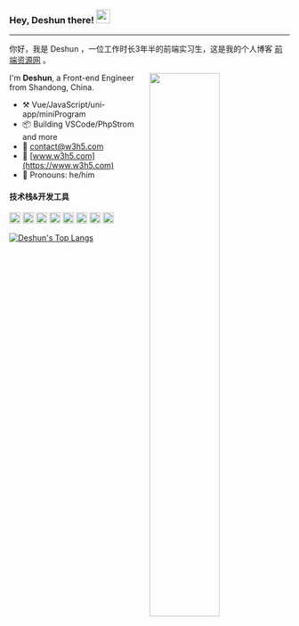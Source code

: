 ### Hey, Deshun there! <img src="https://media.giphy.com/media/hvRJCLFzcasrR4ia7z/giphy.gif" width="25px">

---

你好，我是 Deshun ，一位工作时长3年半的前端实习生，这是我的个人博客 [前端资源网](https://www.w3h5.com) 。

[<img align="right" width="50%" src="https://github-readme-stats.vercel.app/api?username=ideshun&count_private=true&show_icons=true">](https://github.com/ideshun)

I'm **Deshun**, a Front-end Engineer from Shandong, China.

-   :hammer_and_pick: Vue/JavaScript/uni-app/miniProgram
-   :package: Building VSCode/PhpStrom and more
-   :e-mail: contact@w3h5.com
-   :dash: [www.w3h5.com](https://www.w3h5.com)
-   :man: Pronouns: he/him


#### 技术栈&开发工具
<code><img height="20" src="/ideshun/ideshun/blob/main/images/logo-Vue.png"></code>
<code><img height="20" src="/ideshun/ideshun/blob/main/images/logo-JavaScript.png"></code>
<code><img height="20" src="/ideshun/ideshun/blob/main/images/logo-HTML5.png"></code>
<code><img height="20" src="/ideshun/ideshun/blob/main/images/logo-CSS3.png"></code>
<code><img height="20" src="/ideshun/ideshun/blob/main/images/logo-Git.png"></code>
<code><img height="20" src="/ideshun/ideshun/blob/main/images/logo-webpack.png"></code>
<code><img height="20" src="/ideshun/ideshun/blob/main/images/logo-PhpStorm.png"></code>
<code><img height="20" src="/ideshun/ideshun/blob/main/images/logo-VSCode.png"></code>

[![Deshun's Top Langs](https://github-readme-stats.vercel.app/api/top-langs/?username=ideshun&layout=compact)](https://github.com/ideshun)


